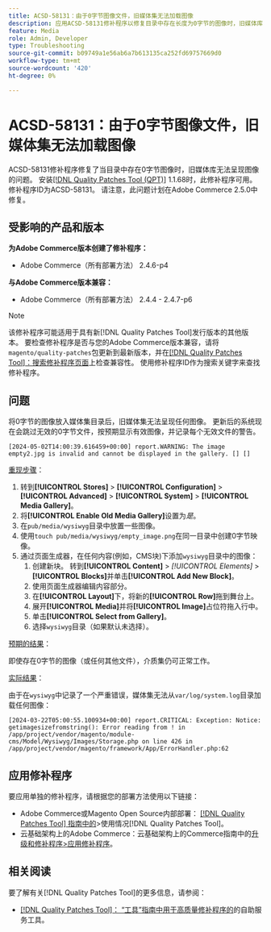 ```yaml
---
title: ACSD-58131：由于0字节图像文件，旧媒体集无法加载图像
description: 应用ACSD-58131修补程序以修复目录中存在长度为0字节的图像时，旧媒体库无法呈现图像的Adobe Commerce问题。
feature: Media
role: Admin, Developer
type: Troubleshooting
source-git-commit: b09749a1e56ab6a7b613135ca252fd69757669d0
workflow-type: tm+mt
source-wordcount: '420'
ht-degree: 0%

---
```



# ACSD-58131：由于0字节图像文件，旧媒体集无法加载图像

ACSD-58131修补程序修复了当目录中存在0字节图像时，旧媒体库无法呈现图像的问题。 安装[[!DNL Quality Patches Tool (QPT)]](/help/tools/quality-patches-tool/quality-patches-tool-to-self-serve-quality-patches.md) 1.1.68时，此修补程序可用。 修补程序ID为ACSD-58131。 请注意，此问题计划在Adobe Commerce 2.5.0中修复。

## 受影响的产品和版本

**为Adobe Commerce版本创建了修补程序：**

* Adobe Commerce（所有部署方法） 2.4.6-p4

**与Adobe Commerce版本兼容：**

* Adobe Commerce（所有部署方法） 2.4.4 - 2.4.7-p6

>[!NOTE]
>
>该修补程序可能适用于具有新[!DNL Quality Patches Tool]发行版本的其他版本。 要检查修补程序是否与您的Adobe Commerce版本兼容，请将`magento/quality-patches`包更新到最新版本，并在[[!DNL Quality Patches Tool]：搜索修补程序页面](https://experienceleague.adobe.com/tools/commerce-quality-patches/index.html)上检查兼容性。 使用修补程序ID作为搜索关键字来查找修补程序。

## 问题

将0字节的图像放入媒体集目录后，旧媒体集无法呈现任何图像。 更新后的系统现在会跳过无效的0字节文件，按预期显示有效图像，并记录每个无效文件的警告。

```
[2024-05-02T14:00:39.616459+00:00] report.WARNING: The image empty2.jpg is invalid and cannot be displayed in the gallery. [] []
```

<u>重现步骤</u>：

1. 转到&#x200B;**[!UICONTROL Stores]** > **[!UICONTROL Configuration]** > **[!UICONTROL Advanced]** > **[!UICONTROL System]** > **[!UICONTROL Media Gallery]**。
1. 将&#x200B;**[!UICONTROL Enable Old Media Gallery]**&#x200B;设置为&#x200B;*是*。
1. 在`pub/media/wysiwyg`目录中放置一些图像。
1. 使用`touch pub/media/wysiwyg/empty_image.png`在同一目录中创建0字节映像。
1. 通过页面生成器，在任何内容(例如，CMS块)下添加`wysiwyg`目录中的图像：
   1. 创建新块。 转到&#x200B;**[!UICONTROL Content]** > *[!UICONTROL Elements]* > **[!UICONTROL Blocks]**&#x200B;并单击&#x200B;**[!UICONTROL Add New Block]**。
   1. 使用页面生成器编辑内容部分。
   1. 在&#x200B;**[!UICONTROL Layout]**&#x200B;下，将新的&#x200B;**[!UICONTROL Row]**&#x200B;拖到舞台上。
   1. 展开&#x200B;**[!UICONTROL Media]**&#x200B;并将&#x200B;**[!UICONTROL Image]**&#x200B;占位符拖入行中。
   1. 单击&#x200B;**[!UICONTROL Select from Gallery]**。
   1. 选择`wysiwyg`目录（如果默认未选择）。

<u>预期的结果</u>：

即使存在0字节的图像（或任何其他文件），介质集仍可正常工作。

<u>实际结果</u>：

由于在`wysiwyg`中记录了一个严重错误，媒体集无法从`var/log/system.log`目录加载任何图像：

```
[2024-03-22T05:00:55.100934+00:00] report.CRITICAL: Exception: Notice: getimagesizefromstring(): Error reading from ! in /app/project/vendor/magento/module-cms/Model/Wysiwyg/Images/Storage.php on line 426 in /app/project/vendor/magento/framework/App/ErrorHandler.php:62
```

## 应用修补程序

要应用单独的修补程序，请根据您的部署方法使用以下链接：

* Adobe Commerce或Magento Open Source内部部署： [[!DNL Quality Patches Tool] 指南中的](/help/tools/quality-patches-tool/usage.md)>使用情况[!DNL Quality Patches Tool]。
* 云基础架构上的Adobe Commerce：云基础架构上的Commerce指南中的[升级和修补程序>应用修补程序](https://experienceleague.adobe.com/docs/commerce-cloud-service/user-guide/develop/upgrade/apply-patches.html)。

## 相关阅读

要了解有关[!DNL Quality Patches Tool]的更多信息，请参阅：

* [[!DNL Quality Patches Tool]： “工具”指南中用于高质量修补程序的](/help/tools/quality-patches-tool/quality-patches-tool-to-self-serve-quality-patches.md)的自助服务工具。
